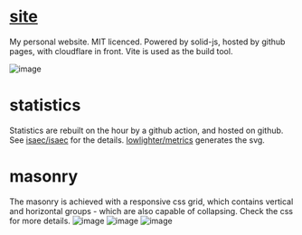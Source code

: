 # [site](https://isaacr.me)
My personal website. MIT licenced. Powered by solid-js, hosted by github pages, with cloudflare in front. Vite is used as the build tool.

![image](https://user-images.githubusercontent.com/72410860/172531164-4e43707d-1989-4ab6-98d9-579b75ddb713.png)

# statistics
Statistics are rebuilt on the hour by a github action, and hosted on github. See [isaec/isaec](https://github.com/isaec/isaec) for the details. [lowlighter/metrics](https://github.com/lowlighter/metrics) generates the svg.

# masonry
The masonry is achieved with a responsive css grid, which contains vertical and horizontal groups - which are also capable of collapsing. Check the css for more details.
![image](https://user-images.githubusercontent.com/72410860/172531332-92c04bea-090a-4d5c-a413-3b1ce56385d0.png)
![image](https://user-images.githubusercontent.com/72410860/172531479-544b45dd-2a12-40d1-921d-d5dd371f53e5.png)
![image](https://user-images.githubusercontent.com/72410860/172531543-a22423e4-86d1-4400-ab99-ef22b287d14f.png)
